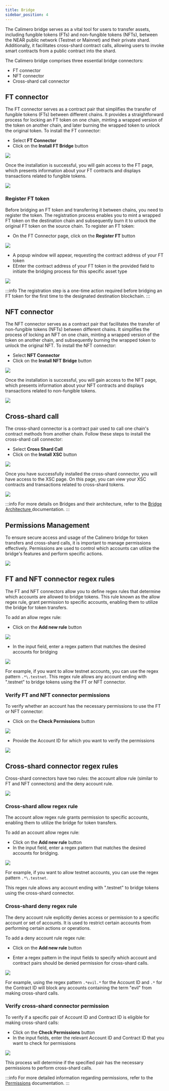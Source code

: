 ```yaml
---
title: Bridge
sidebar_position: 4
---
```


The Calimero bridge serves as a vital tool for users to transfer assets, including fungible tokens (FTs) and non-fungible tokens (NFTs), between the NEAR public network (Testnet or Mainnet) and their private shard. Additionally, it facilitates cross-shard contract calls, allowing users to invoke smart contracts from a public contract into the shard.

The Calimero bridge comprises three essential bridge connectors:

- FT connector
- NFT connector
- Cross-shard call connector

## FT connector

The FT connector serves as a contract pair that simplifies the transfer of fungible tokens (FTs) between different chains. It provides a straightforward process for locking an FT token on one chain, minting a wrapped version of the token on another chain, and later burning the wrapped token to unlock the original token. To install the FT connector:

- Select **FT Connector**
- Click on the **Install FT Bridge** button

![](../../static/img/ft-connectors.png)

Once the installation is successful, you will gain access to the FT page, which presents information about your FT contracts and displays transactions related to fungible tokens.

![](../../static/img/ft-connector-page.png)


### Register FT token

Before bridging an FT token and transferring it between chains, you need to register the token. The registration process enables you to mint a wrapped FT token on the destination chain and subsequently burn it to unlock the original FT token on the source chain. To register an FT token:

- On the FT Connector page, click on the **Register FT** button

![](../../static/img/register-ft.png)

- A popup window will appear, requesting the contract address of your FT token
- EEnter the contract address of your FT token in the provided field to initiate the bridging process for this specific asset type

![](../../static/img/ft_contract_address.png)

:::info
The registration step is a one-time action required before bridging an FT token for the first time to the designated destination blockchain.
:::

## NFT connector

The NFT connector serves as a contract pair that facilitates the transfer of non-fungible tokens (NFTs) between different chains. It simplifies the process of locking an NFT on one chain, minting a wrapped version of the token on another chain, and subsequently burning the wrapped token to unlock the original NFT. To install the NFT connector:

- Select **NFT Connector**
- Click on the **Install NFT Bridge** button

![](../../static/img/nft-connectors.png)

Once the installation is successful, you will gain access to the NFT page, which presents information about your NFT contracts and displays transactions related to non-fungible tokens.

![](../../static/img/nft-bridge-overview.png)

## Cross-shard call

The cross-shard connector is a contract pair used to call one chain's contract methods from another chain. Follow these steps to install the cross-shard call connector:

- Select **Cross Shard Call**
- Click on the **Install XSC** button

![](../../static/img/cross-shard.png)

Once you have successfully installed the cross-shard connector, you will have access to the XSC page. On this page, you can view your XSC contracts and transactions related to cross-shard tokens.

![](../../static/img/xsc-bridge-overview.png)

:::info
For more details on Bridges and their architecture, refer to the [Bridge Architecture ](https://docs.calimero.network/bridge/architecture) documentation.
:::

## Permissions Management

To ensure secure access and usage of the Calimero bridge for token transfers and cross-shard calls, it is important to manage permissions effectively. Permissions are used to control which accounts can utilize the bridge's features and perform specific actions.

![](../../static/img/permissions-management.png)

## FT and NFT connector regex rules

The FT and NFT connectors allow you to define regex rules that determine which accounts are allowed to bridge tokens. This rule known as the allow regex rule, grant permission to specific accounts, enabling them to utilize the bridge for token transfers.

To add an allow regex rule:

- Click on the **Add new rule** button

![](../../static/img/add-regex-ft-nft.png)

- In the input field, enter a regex pattern that matches the desired accounts for bridging

![](../../static/img/add-regex-rule.png)

For example, if you want to allow testnet accounts, you can use the regex pattern `.*\.testnet`.  This regex rule allows any account ending with ".testnet" to bridge tokens using the FT or NFT connector.

### Verify FT and NFT connector permissions

To verify whether an account has the necessary permissions to use the FT or NFT connector:

- Click on the **Check Permissions** button 

![](../../static/img/check-permissions-nft-ft.png)

- Provide the Account ID for which you want to verify the permissions

![](../../static/img/check-permissions.png)

## Cross-shard connector regex rules

Cross-shard connectors have two rules: the account allow rule (similar to FT and NFT connectors) and the deny account rule.

![](../../static/img/no-allow-xsc.png)

### Cross-shard allow regex rule

The account allow regex rule grants permission to specific accounts, enabling them to utilize the bridge for token transfers.

To add an account allow regex rule:

- Click on the **Add new rule** button
- In the input field, enter a regex pattern that matches the desired accounts for bridging. 

![](../../static/img/xsc-regex-allow.png)

For example, if you want to allow testnet accounts, you can use the regex pattern `.*\.testnet`.

This regex rule allows any account ending with ".testnet" to bridge tokens using the cross-shard connector.

### Cross-shard deny regex rule

The deny account rule explicitly denies access or permission to a specific account or set of accounts. It is used to restrict certain accounts from performing certain actions or operations.

To add a deny account rule regex rule:

- Click on the **Add new rule** button 

- Enter a regex pattern in the input fields to specify which account and contract pairs should be denied permission for cross-shard calls.

![](../../static/img/deny-rule.png)

For example, using the regex pattern `.*evil.*` for the Account ID and `.*` for the Contract ID will block any accounts containing the term "evil" from making cross-shard calls.

### Verify cross-shard connector permission

To verify if a specific pair of Account ID and Contract ID is eligible for making cross-shard calls:

- Click on the **Check Permissions** button
- In the input fields, enter the relevant Account ID and Contract ID that you want to check for permissions

![](../../static/img/deny-permisson-rule.png)

This process will determine if the specified pair has the necessary permissions to perform cross-shard calls.

:::info
For more detailed information regarding permissions, refer to the [Permissions](/docs/bridge/bridging/2_permissions.mdx) documentation.
:::
